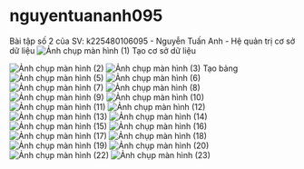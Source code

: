 # nguyentuananh095
Bài tập số 2 của SV: k225480106095 - Nguyễn Tuấn Anh - Hệ quản trị cơ sở dữ liệu
![Ảnh chụp màn hình (1)](https://github.com/user-attachments/assets/75c5666c-e755-42f5-83f0-aa404d7c14a9)
Tạo cơ sở dữ liệu

![Ảnh chụp màn hình (2)](https://github.com/user-attachments/assets/b0d863c6-32b7-4422-bd55-17955c07fa8a)
![Ảnh chụp màn hình (3)](https://github.com/user-attachments/assets/bf9add93-c994-4185-a92c-27efd8cf430b)
Tạo bảng
![Ảnh chụp màn hình (5)](https://github.com/user-attachments/assets/e2d5bce9-862b-4172-830d-c840d6aee0ec)
![Ảnh chụp màn hình (6)](https://github.com/user-attachments/assets/47fc9269-dd9d-42f4-904c-65cb28035326)
![Ảnh chụp màn hình (7)](https://github.com/user-attachments/assets/69b3a972-76ed-40d0-9919-531f74bc0521)
![Ảnh chụp màn hình (8)](https://github.com/user-attachments/assets/4df07dff-82e1-4709-842b-6add781e72ff)
![Ảnh chụp màn hình (9)](https://github.com/user-attachments/assets/0f4b7533-8e1c-41d7-8433-77c83814fff9)
![Ảnh chụp màn hình (10)](https://github.com/user-attachments/assets/1e1490a6-4799-4990-bde6-d24c056341a0)
![Ảnh chụp màn hình (11)](https://github.com/user-attachments/assets/1075b589-1ffc-4dd3-a784-8cff6f83562f)
![Ảnh chụp màn hình (12)](https://github.com/user-attachments/assets/1f8b0fd2-df57-4422-96a2-b5fbba969bb6)
![Ảnh chụp màn hình (13)](https://github.com/user-attachments/assets/11652d04-139f-4439-af1d-992ddb1013c1)
![Ảnh chụp màn hình (14)](https://github.com/user-attachments/assets/be1f84f8-1606-4fb0-b9bb-7b0ce3c47970)
![Ảnh chụp màn hình (15)](https://github.com/user-attachments/assets/1dc35100-47a5-4afb-9f9d-576ca8cdb446)
![Ảnh chụp màn hình (16)](https://github.com/user-attachments/assets/9aebcdc1-25b1-4681-9d2b-1dd81be79237)
![Ảnh chụp màn hình (17)](https://github.com/user-attachments/assets/9187a8cd-e3a2-4772-8504-f5f49604b1e6)
![Ảnh chụp màn hình (18)](https://github.com/user-attachments/assets/0e00f9db-e2b0-40a7-9481-61d6b70b9d3f)
![Ảnh chụp màn hình (19)](https://github.com/user-attachments/assets/d257f659-3c83-43b5-bc75-9ce833fc2bc5)
![Ảnh chụp màn hình (20)](https://github.com/user-attachments/assets/28b30baf-ba5b-48cd-9f8c-6e0ab2d57bf7)
![Ảnh chụp màn hình (22)](https://github.com/user-attachments/assets/a69876b2-95d6-4813-a948-ad78ddaa4ce1)
![Ảnh chụp màn hình (23)](https://github.com/user-attachments/assets/eadf0156-2afb-4ae6-8192-077bb49d05cc)
